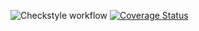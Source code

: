 ![Checkstyle workflow](https://github.com/AlexBenin01/Assignment_2/actions/workflows/checkstyle.yml/badge.svg)
[![Coverage Status](https://coveralls.io/repos/github/AlexBenin01/MTSS_Assignment_2/badge.svg?branch=develop)](https://coveralls.io/github/AlexBenin01/MTSS_Assignment_2?branch=develop)
